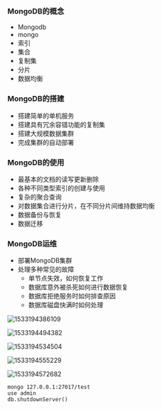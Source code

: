 ### MongoDB的概念

* Mongodb
* mongo
* 索引
* 集合
* 复制集
* 分片
* 数据均衡

### MongoDB的搭建

* 搭建简单的单机服务
* 搭建具有冗余容错功能的复制集
* 搭建大规模数据集群
* 完成集群的自动部署

### MongoDB的使用

* 最基本的文档的读写更新删除
* 各种不同类型索引的创建与使用
* 复杂的聚合查询
* 对数据集合进行分片，在不同分片间维持数据均衡
* 数据备份与恢复
* 数据迁移

### MongoDB运维

- 部署MongoDB集群
- 处理多种常见的故障
  - 单节点失效，如何恢复工作
  - 数据库意外被杀死如何进行数据恢复
  - 数据库拒绝服务时如何排查原因
  - 数据库磁盘快满时如何处理

![1533194386109](https://github.com/galaxyglory/blog/tree/master/nosql/MongoDB/Pictures/1533194386109.png)

![1533194494382](https://github.com/galaxyglory/blog/tree/master/nosql/MongoDB/Pictures/1533194494382.png)

![1533194534504](https://github.com/galaxyglory/blog/tree/master/nosql/MongoDB/Pictures/1533194534504.png)

![1533194555229](https://github.com/galaxyglory/blog/tree/master/nosql/MongoDB/Pictures/1533194555229.png)

![1533194572682](https://github.com/galaxyglory/blog/tree/master/nosql/MongoDB/Pictures/1533194572682.png)

```
mongo 127.0.0.1:27017/test
use admin
db.shutdownServer()
```
